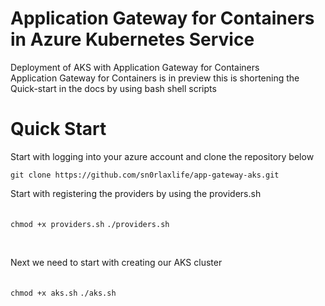 # Application Gateway for Containers in Azure Kubernetes Service
Deployment of AKS with Application Gateway for Containers
<br> Application Gateway for Containers is in preview this is shortening the Quick-start in the docs by using bash shell scripts</br>

<h1>Quick Start</h1>
<p>Start with logging into your azure account and clone the repository below</p>
<code>git clone https://github.com/sn0rlaxlife/app-gateway-aks.git</code>
<br><p>Start with registering the providers by using the providers.sh</p></br>
<code>chmod +x providers.sh</code>
<code>./providers.sh</code>

<br><p>Next we need to start with creating our AKS cluster</p></br>
<code>chmod +x aks.sh</code>
<code>./aks.sh</code>
